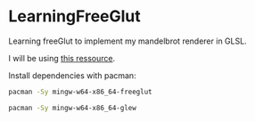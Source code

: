 # LearningFreeGlut
Learning freeGlut to implement my mandelbrot renderer in GLSL.

I will be using [this ressource](https://ogldev.org/).

Install dependencies with pacman:
```bash
pacman -Sy mingw-w64-x86_64-freeglut
```
```bash
pacman -Sy mingw-w64-x86_64-glew
```